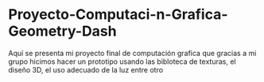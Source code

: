 ﻿# Proyecto-Computaci-n-Grafica-Geometry-Dash

Aquí se presenta mi proyecto final de computación grafica que gracias a mi grupo hicimos hacer un prototipo usando las bibloteca de texturas, el diseño 3D, el uso adecuado de la luz entre otro
